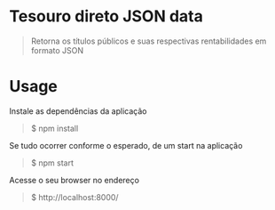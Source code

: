 # Tesouro direto JSON data

> Retorna os títulos públicos e suas respectivas rentabilidades em formato JSON

# Usage

Instale as dependências da aplicação

> $ npm install

Se tudo ocorrer conforme o esperado, de um start na aplicação

>$ npm start

Acesse o seu browser no endereço

> $ http://localhost:8000/
